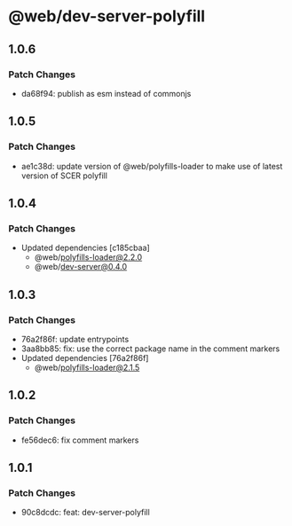 # @web/dev-server-polyfill

## 1.0.6

### Patch Changes

- da68f94: publish as esm instead of commonjs

## 1.0.5

### Patch Changes

- ae1c38d: update version of @web/polyfills-loader to make use of latest version of SCER polyfill

## 1.0.4

### Patch Changes

- Updated dependencies [c185cbaa]
  - @web/polyfills-loader@2.2.0
  - @web/dev-server@0.4.0

## 1.0.3

### Patch Changes

- 76a2f86f: update entrypoints
- 3aa8bb85: fix: use the correct package name in the comment markers
- Updated dependencies [76a2f86f]
  - @web/polyfills-loader@2.1.5

## 1.0.2

### Patch Changes

- fe56dec6: fix comment markers

## 1.0.1

### Patch Changes

- 90c8dcdc: feat: dev-server-polyfill
